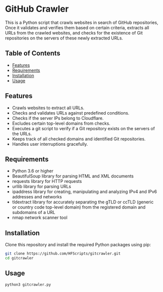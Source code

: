 # GitHub Crawler

This is a Python script that crawls websites in search of GitHub repositories, Once it validates and verifies them based on certain criteria, extracts all URLs from the crawled websites, and checks for the existence of Git repositories on the servers of these newly extracted URLs. 

## Table of Contents

- [Features](#features)
- [Requirements](#requirements)
- [Installation](#installation)
- [Usage](#usage)

## Features

- Crawls websites to extract all URLs.
- Checks and validates URLs against predefined conditions.
- Checks if the server IPs belong to Cloudflare.
- Excludes certain top-level domains from checks.
- Executes a git script to verify if a Git repository exists on the servers of the URLs.
- Keeps track of all checked domains and identified Git repositories.
- Handles user interruptions gracefully.

## Requirements

- Python 3.6 or higher
- BeautifulSoup library for parsing HTML and XML documents
- requests library for HTTP requests
- urllib library for parsing URLs
- ipaddress library for creating, manipulating and analyzing IPv4 and IPv6 addresses and networks
- tldextract library for accurately separating the gTLD or ccTLD (generic or country code top-level domain) from the registered domain and subdomains of a URL
- nmap network scanner tool

## Installation

Clone this repository and install the required Python packages using pip:

```bash
git clone https://github.com/HFScripts/gitcrawler.git
cd gitcrawler
```

## Usage
```python3 gitcrawler.py```
